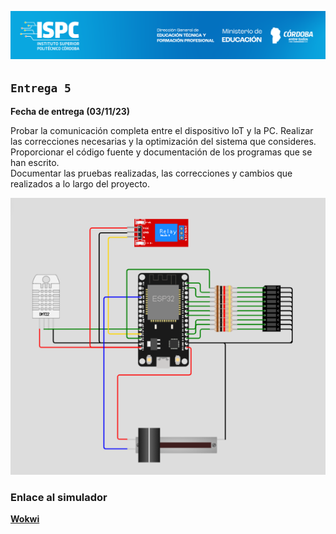 ![logo](/src/ISPC_portada.png)


## `Entrega 5` 

**Fecha de entrega (03/11/23)**

Probar la comunicación completa entre el dispositivo IoT y la PC. Realizar
las correcciones necesarias y la optimización del sistema que consideres.  
Proporcionar el código fuente y documentación de los programas que se
han escrito.  
Documentar las pruebas realizadas, las correcciones y cambios que
realizados a lo largo del proyecto.

![esquema](/Proyecto%20Integrador%202%20-%20Programacion/Entregas/Entrega%204/diagrama.png)


### Enlace al simulador  
**[Wokwi](https://wokwi.com/projects/378165306553327617)**
